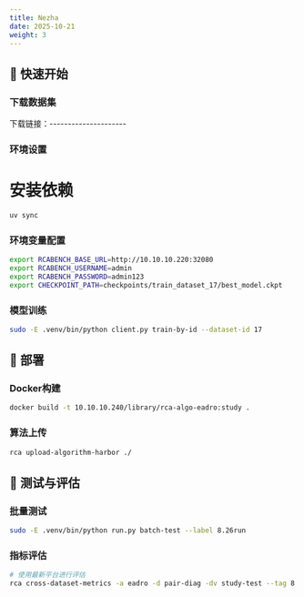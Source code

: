 ```yaml
---
title: Nezha
date: 2025-10-21
weight: 3
---
```


## 🚀 快速开始

### 下载数据集

下载链接：---------------------

### 环境设置


# 安装依赖
```bash
uv sync

```

### 环境变量配置

```bash
export RCABENCH_BASE_URL=http://10.10.10.220:32080
export RCABENCH_USERNAME=admin
export RCABENCH_PASSWORD=admin123
export CHECKPOINT_PATH=checkpoints/train_dataset_17/best_model.ckpt
```

### 模型训练

```bash
sudo -E .venv/bin/python client.py train-by-id --dataset-id 17
```


## 🔧 部署

### Docker构建

```bash
docker build -t 10.10.10.240/library/rca-algo-eadro:study .
```

### 算法上传

```bash
rca upload-algorithm-harbor ./
```

## 🧪 测试与评估

### 批量测试

```bash
sudo -E .venv/bin/python run.py batch-test --label 8.26run
```

### 指标评估

```bash
# 使用最新平台进行评估
rca cross-dataset-metrics -a eadro -d pair-diag -dv study-test --tag 8.26run
```